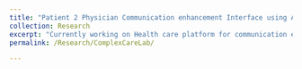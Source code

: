 ```yaml
---
title: "Patient 2 Physician Communication enhancement Interface using AI"
collection: Research
excerpt: "Currently working on Health care platform for communication enhancement using AI.  <br/><img src='/images/Complex care.png'>"
permalink: /Research/ComplexCareLab/

---
```



